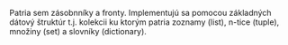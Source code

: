 Patria sem zásobnníky a fronty. Implementujú sa pomocou základných dátový štruktúr t.j. kolekcii ku ktorým patria zoznamy (list), n-tice (tuple), množiny (set) a slovníky (dictionary).